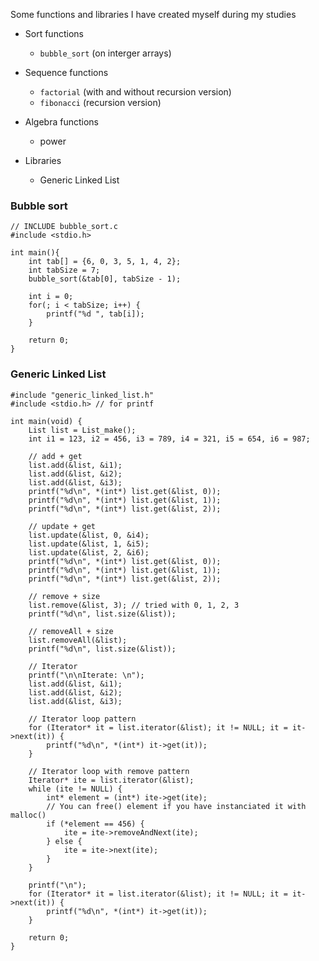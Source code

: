 Some functions and libraries I have created myself during my studies

* Sort functions
    * `bubble_sort` (on interger arrays)
	
* Sequence functions
    * `factorial` (with and without recursion version)
    * `fibonacci` (recursion version)

* Algebra functions
    * power

* Libraries
    * Generic Linked List
	

### Bubble sort
  
    // INCLUDE bubble_sort.c
    #include <stdio.h>

    int main(){
        int tab[] = {6, 0, 3, 5, 1, 4, 2};
	    int tabSize = 7;
        bubble_sort(&tab[0], tabSize - 1);
	
	    int i = 0;
        for(; i < tabSize; i++) {
		    printf("%d ", tab[i]);
	    }
	
        return 0;
    }


### Generic Linked List


    #include "generic_linked_list.h"
    #include <stdio.h> // for printf
    
    int main(void) {
        List list = List_make();
        int i1 = 123, i2 = 456, i3 = 789, i4 = 321, i5 = 654, i6 = 987;
    
        // add + get
        list.add(&list, &i1);
        list.add(&list, &i2);
        list.add(&list, &i3);
        printf("%d\n", *(int*) list.get(&list, 0));
        printf("%d\n", *(int*) list.get(&list, 1));
        printf("%d\n", *(int*) list.get(&list, 2));
    
        // update + get
        list.update(&list, 0, &i4);
        list.update(&list, 1, &i5);
        list.update(&list, 2, &i6);
        printf("%d\n", *(int*) list.get(&list, 0));
        printf("%d\n", *(int*) list.get(&list, 1));
        printf("%d\n", *(int*) list.get(&list, 2));
	
        // remove + size
        list.remove(&list, 3); // tried with 0, 1, 2, 3
        printf("%d\n", list.size(&list));
    
        // removeAll + size
        list.removeAll(&list);
        printf("%d\n", list.size(&list));
        
        // Iterator
        printf("\n\nIterate: \n");
        list.add(&list, &i1);
        list.add(&list, &i2);
        list.add(&list, &i3);
	
        // Iterator loop pattern
        for (Iterator* it = list.iterator(&list); it != NULL; it = it->next(it)) {
            printf("%d\n", *(int*) it->get(it));
        }

        // Iterator loop with remove pattern
        Iterator* ite = list.iterator(&list);
        while (ite != NULL) {
            int* element = (int*) ite->get(ite);
            // You can free() element if you have instanciated it with malloc()
            if (*element == 456) {
                ite = ite->removeAndNext(ite);
            } else {
                ite = ite->next(ite);
            }
        }
    
        printf("\n");
        for (Iterator* it = list.iterator(&list); it != NULL; it = it->next(it)) {
            printf("%d\n", *(int*) it->get(it));
        }
    
        return 0;
    }

